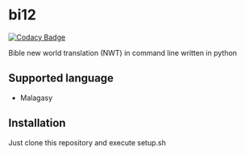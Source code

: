 # bi12

[![Codacy Badge](https://api.codacy.com/project/badge/Grade/8cdfbc543fcc4e0ea39f4de59168c4ae)](https://app.codacy.com/app/ublimjo/bi12?utm_source=github.com&utm_medium=referral&utm_content=Ublimjo/bi12&utm_campaign=badger)

Bible new world translation (NWT) in command line written in python

## Supported language

- Malagasy

## Installation

 Just clone this repository and execute setup.sh